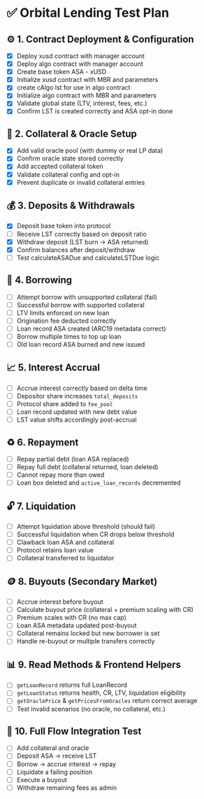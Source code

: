 
# ✅ Orbital Lending Test Plan

## ⚙️ 1. Contract Deployment & Configuration
- [x] Deploy xusd contract with manager account  
- [x] Deploy algo contract with manager account  
- [x] Create base token ASA - xUSD
- [x] Initialize xusd contract with MBR and parameters 
- [x] create cAlgo lst for use in algo contract
- [x] Initialize algo contract with MBR and parameters   
- [x] Validate global state (LTV, interest, fees, etc.)  
- [x] Confirm LST is created correctly and ASA opt-in done

## 🧱 2. Collateral & Oracle Setup
- [x] Add valid oracle pool (with dummy or real LP data)  
- [x] Confirm oracle state stored correctly  
- [x] Add accepted collateral token  
- [x] Validate collateral config and opt-in  
- [x] Prevent duplicate or invalid collateral entries  

## 💰 3. Deposits & Withdrawals
- [x] Deposit base token into protocol  
- [ ] Receive LST correctly based on deposit ratio  
- [x] Withdraw deposit (LST burn → ASA returned)  
- [x] Confirm balances after deposit/withdraw  
- [ ] Test calculateASADue and calculateLSTDue logic  

## 🏦 4. Borrowing
- [ ] Attempt borrow with unsupported collateral (fail)  
- [ ] Successful borrow with supported collateral  
- [ ] LTV limits enforced on new loan  
- [ ] Origination fee deducted correctly  
- [ ] Loan record ASA created (ARC19 metadata correct)  
- [ ] Borrow multiple times to top up loan  
- [ ] Old loan record ASA burned and new issued  

## 📈 5. Interest Accrual
- [ ] Accrue interest correctly based on delta time  
- [ ] Depositor share increases `total_deposits`  
- [ ] Protocol share added to `fee_pool`  
- [ ] Loan record updated with new debt value  
- [ ] LST value shifts accordingly post-accrual  

## ♻️ 6. Repayment
- [ ] Repay partial debt (loan ASA replaced)  
- [ ] Repay full debt (collateral returned, loan deleted)  
- [ ] Cannot repay more than owed  
- [ ] Loan box deleted and `active_loan_records` decremented  

## 🔓 7. Liquidation
- [ ] Attempt liquidation above threshold (should fail)  
- [ ] Successful liquidation when CR drops below threshold  
- [ ] Clawback loan ASA and collateral  
- [ ] Protocol retains loan value  
- [ ] Collateral transferred to liquidator  

## 🪙 8. Buyouts (Secondary Market)
- [ ] Accrue interest before buyout  
- [ ] Calculate buyout price (collateral + premium scaling with CR)  
- [ ] Premium scales with CR (no max cap)  
- [ ] Loan ASA metadata updated post-buyout  
- [ ] Collateral remains locked but new borrower is set  
- [ ] Handle re-buyout or multiple transfers correctly  

## 📊 9. Read Methods & Frontend Helpers
- [ ] `getLoanRecord` returns full LoanRecord  
- [ ] `getLoanStatus` returns health, CR, LTV, liquidation eligibility  
- [ ] `getOraclePrice` & `getPricesFromOracles` return correct average  
- [ ] Test invalid scenarios (no oracle, no collateral, etc.)  

## 🧪 10. Full Flow Integration Test
- [ ] Add collateral and oracle  
- [ ] Deposit ASA → receive LST  
- [ ] Borrow → accrue interest → repay  
- [ ] Liquidate a failing position  
- [ ] Execute a buyout  
- [ ] Withdraw remaining fees as admin
